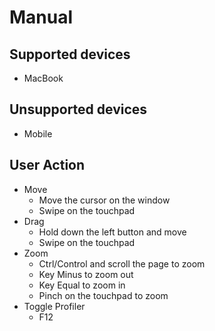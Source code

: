 # Manual

## Supported devices
- MacBook

## Unsupported devices
- Mobile

## User Action

- Move
  - Move the cursor on the window
  - Swipe on the touchpad
- Drag
  - Hold down the left button and move
  - Swipe on the touchpad
- Zoom
  - Ctrl/Control and scroll the page to zoom
  - Key Minus to zoom out
  - Key Equal to zoom in
  - Pinch on the touchpad to zoom
- Toggle Profiler
  - F12
